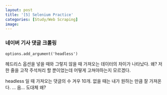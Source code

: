 ```yaml
---
layout: post
title: '[5] Selenium Practice'
categories: [Study/Web Scraping]
image: 
---
```


### 네이버 기사 댓글 크롤링

`options.add_argument('headless')`

헤드리스 옵션을 넣을 때와 그렇지 않을 때 가져오는 데이터의 차이가 나타났다. 왜? 저 한 줄을 고작 주석처리 할 뿐이었는데 어떻게 고쳐야하는지 모르겠다. 

headless 일 때 가져오는 댓글의 수 겨우 10개. 없을 때는 내가 원하는 만큼 잘 가져온다. ... 음... 도대체 왜?